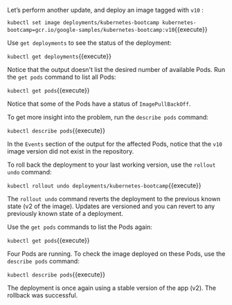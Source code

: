 Let’s perform another update, and deploy an image tagged with `v10` :

`kubectl set image deployments/kubernetes-bootcamp kubernetes-bootcamp=gcr.io/google-samples/kubernetes-bootcamp:v10`{{execute}}

Use `get deployments` to see the status of the deployment:

`kubectl get deployments`{{execute}}

Notice that the output doesn't list the desired number of available Pods. Run the `get pods` command to list all Pods:

`kubectl get pods`{{execute}}

Notice that some of the Pods have a status of `ImagePullBackOff`. 

To get more insight into the problem, run the `describe pods` command:

`kubectl describe pods`{{execute}}

In the `Events` section of the output for the affected Pods, notice that the `v10` image version did not exist in the repository.

To roll back the deployment to your last working version, use the `rollout undo` command:

`kubectl rollout undo deployments/kubernetes-bootcamp`{{execute}}

The `rollout undo` command reverts the deployment to the previous known state (v2 of the image). Updates are versioned and you can revert to any previously known state of a deployment. 

Use the `get pods` commands to list the Pods again:

`kubectl get pods`{{execute}}

Four Pods are running. To check the image deployed on these Pods, use the `describe pods` command:

`kubectl describe pods`{{execute}}

The deployment is once again using a stable version of the app (v2). The rollback was successful.
